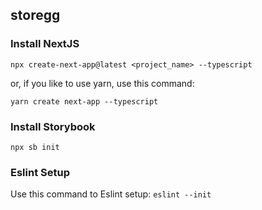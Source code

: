 ## storegg

### Install NextJS
```
npx create-next-app@latest <project_name> --typescript
```
or, if you like to use yarn, use this command:
```
yarn create next-app --typescript
```

### Install Storybook
```
npx sb init
```

### Eslint Setup
Use this command to Eslint setup: `eslint --init`

